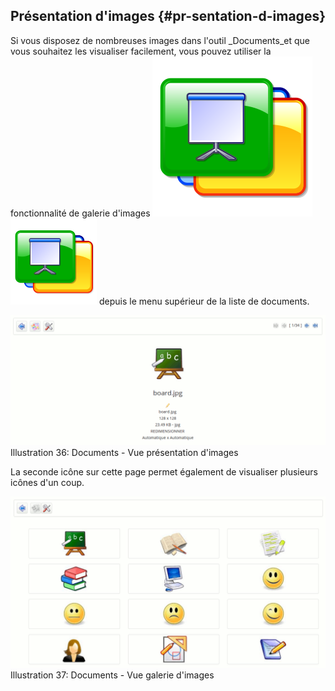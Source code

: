 ## Présentation d&#039;images {#pr-sentation-d-images}

Si vous disposez de nombreuses images dans l&#039;outil _Documents_et que vous souhaitez les visualiser facilement, vous pouvez utiliser la fonctionnalité de galerie d&#039;images ![](../assets/image54.svg)![](../assets/image54.png) depuis le menu supérieur de la liste de documents.

![](../assets/image53.png)Illustration 36: Documents - Vue présentation d&#039;images

La seconde icône sur cette page permet également de visualiser plusieurs icônes d&#039;un coup.

![](../assets/image55.png)Illustration 37: Documents - Vue galerie d&#039;images